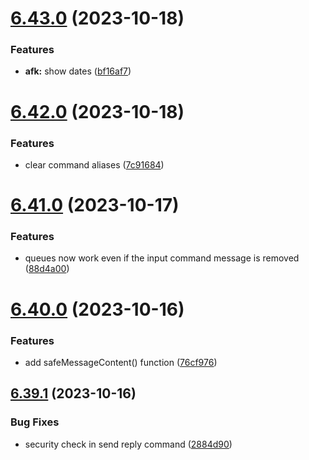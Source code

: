 # [6.43.0](https://github.com/onesoft-sudo/sudobot/compare/v6.42.0...v6.43.0) (2023-10-18)


### Features

* **afk:** show dates ([bf16af7](https://github.com/onesoft-sudo/sudobot/commit/bf16af75ba52e2988c62c8a016e259873be9e72e))



# [6.42.0](https://github.com/onesoft-sudo/sudobot/compare/v6.41.0...v6.42.0) (2023-10-18)


### Features

* clear command aliases ([7c91684](https://github.com/onesoft-sudo/sudobot/commit/7c9168421923df44ad91557f526674dd1b14cb60))



# [6.41.0](https://github.com/onesoft-sudo/sudobot/compare/v6.40.0...v6.41.0) (2023-10-17)


### Features

* queues now work even if the input command message is removed ([88d4a00](https://github.com/onesoft-sudo/sudobot/commit/88d4a0039e3d130f8853e72da5678674f555841b))



# [6.40.0](https://github.com/onesoft-sudo/sudobot/compare/v6.39.1...v6.40.0) (2023-10-16)


### Features

* add safeMessageContent() function ([76cf976](https://github.com/onesoft-sudo/sudobot/commit/76cf97674f53742045b444f67d391d2e16353a9e))



## [6.39.1](https://github.com/onesoft-sudo/sudobot/compare/v6.39.0...v6.39.1) (2023-10-16)


### Bug Fixes

* security check in send reply command ([2884d90](https://github.com/onesoft-sudo/sudobot/commit/2884d902a7e32ca24e7a9b46ec0f229515d9516f))



